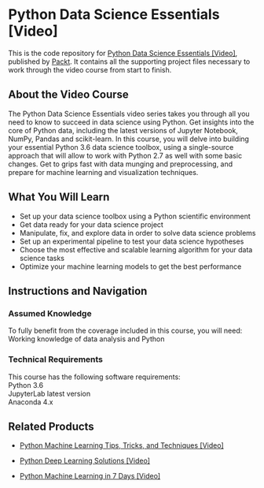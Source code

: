 # Python Data Science Essentials [Video]
This is the code repository for [Python Data Science Essentials [Video]](https://www.packtpub.com/big-data-and-business-intelligence/python-data-science-essentials-video?utm_source=github&utm_medium=repository&utm_campaign=9781789538526), published by [Packt](https://www.packtpub.com/?utm_source=github). It contains all the supporting project files necessary to work through the video course from start to finish.
## About the Video Course
The Python Data Science Essentials video series takes you through all you need to know to succeed in data science using Python. Get insights into the core of Python data, including the latest versions of Jupyter Notebook, NumPy, Pandas and scikit-learn. In this course, you will delve into building your essential Python 3.6 data science toolbox, using a single-source approach that will allow to work with Python 2.7 as well with some basic changes. Get to grips fast with data munging and preprocessing, and prepare for machine learning and visualization techniques.

<H2>What You Will Learn</H2>
<DIV class=book-info-will-learn-text>
<UL>
<LI>Set up your data science toolbox using a Python scientific environment&nbsp; 
<LI>Get data ready for your data science project 
<LI>Manipulate, fix, and explore data in order to solve data science problems 
<LI>Set up an experimental pipeline to test your data science hypotheses 
<LI>Choose the most effective and scalable learning algorithm for your data science tasks 
<LI>Optimize your machine learning models to get the best performance </LI></UL></DIV>

## Instructions and Navigation
### Assumed Knowledge
To fully benefit from the coverage included in this course, you will need:<br/>
Working knowledge of data analysis and Python<br>

### Technical Requirements
This course has the following software requirements:<br/>
Python 3.6 <br>
JupyterLab latest version  <br>
Anaconda 4.x


## Related Products
* [Python Machine Learning Tips, Tricks, and Techniques [Video]](https://www.packtpub.com/big-data-and-business-intelligence/python-machine-learning-tips-tricks-and-techniques-video?utm_source=github&utm_medium=repository&utm_campaign=9781789135817)

* [Python Deep Learning Solutions [Video]](https://www.packtpub.com/big-data-and-business-intelligence/python-deep-learning-solutions-video?utm_source=github&utm_medium=repository&utm_campaign=9781789531602)

* [Python Machine Learning in 7 Days [Video]](https://www.packtpub.com/big-data-and-business-intelligence/python-machine-learning-7-days-video?utm_source=github&utm_medium=repository&utm_campaign=9781788999137)

